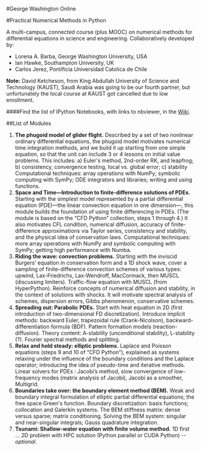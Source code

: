 #George Washington Online

#Practical Numerical Methods in Python

A multi-campus, connected course (plus MOOC) on numerical methods for differential equations in science and engineering. Collaboratively developed by:
- Lorena A. Barba, George Washington University, USA
- Ian Hawke, Southampton University, UK
- Carlos Jerez, Pontificia Universidad Catolica de Chile

**Note:** David Ketcheson, from King Abdullah University of Science and Technology (KAUST), Saudi Arabia was going to be our fourth partner, but unfortunately the local course at KAUST got cancelled due to low enrollment.

####Find the list of IPython Notebooks, with links to nbviewer, in the [Wiki](https://github.com/numerical-mooc/numerical-mooc/wiki).

##List of Modules

1. **The phugoid model of glider flight.**
Described by a set of two nonlinear ordinary differential equations, the phugoid model motivates numerical time integration methods, and we build it up starting from one simple equation, so that the unit can include 3 or 4 lessons  on initial value problems. This includes: a) Euler's method, 2nd-order RK, and leapfrog; b) consistency, convergence testing, local vs. global error; c) stability
Computational techniques: array operations with NumPy; symbolic computing with SymPy; ODE integrators and libraries; writing and using functions.
2. **Space and Time—Introduction to finite-difference solutions of PDEs.**
Starting with the simplest model represented by a partial differential equation (PDE)—the linear convection equation in one dimension—, this module builds the foundation of using finite differencing in PDEs. (The module is based on the “CFD Python” collection, steps 1 through 4.)  It also motivates CFL condition, numerical diffusion, accuracy of finite-difference approximations via Taylor series, consistency and stability, and the physical idea of conservation laws.
Computational techniques: more array operations with NumPy and symbolic computing with SymPy; getting high performance with Numba.
3. **Riding the wave: convection problems.**
Starting with the inviscid Burgers’ equation in conservation form and a 1D shock wave, cover a sampling of finite-difference convection schemes of various types: upwind, Lax-Friedrichs, Lax-Wendroff, MacCormack, then MUSCL (discussing limiters). Traffic-flow equation with MUSCL (from HyperPython). Reinforce concepts of numerical diffusion and stability, in the context of solutions with shocks.  It will motivate spectral analysis of schemes, dispersion errors, Gibbs phenomenon, conservative schemes.
4. **Spreading out: Parabolic PDEs.**
Start with heat equation in 2D (first introduction of two-dimensional FD discretization). Introduce implicit methods: backward Euler, trapezoidal rule (Crank-Nicolson), backward-differentiation formula (BDF). Pattern formation models (reaction-diffusion). Theory content: A-stability (unconditional stability), L-stability (?). Fourier spectral methods and splitting.
5. **Relax and hold steady: elliptic problems.**
Laplace and Poisson equations (steps 9 and 10 of “CFD Python”), explained as systems relaxing under the influence of the boundary conditions and the Laplace operator; introducing the idea of pseudo-time and iterative methods. Linear solvers for PDEs : Jacobi’s method, slow convergence of low-frequency modes (matrix analysis of Jacobi), Jacobi as a smoother, Multigrid.
6. **Boundaries take over: the boundary element method (BEM).**
Weak and boundary integral formulation of elliptic partial differential equations; the free space Green's function. Boundary discretization: basis functions; collocation and Galerkin systems. The BEM stiffness matrix: dense versus sparse;  matrix conditioning. Solving the BEM system: singular and near-singular integrals; Gauss quadrature integration.
7. **Tsunami: Shallow-water equation with finite volume method.**
1D first … 2D problem with HPC solution (Python parallel or CUDA Python) -- *optional*.

